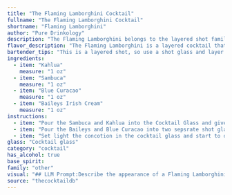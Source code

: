 ```yaml
---
title: "The Flaming Lamborghini Cocktail"
fullname: "The Flaming Lamborghini Cocktail"
shortname: "Flaming Lamborghini"
author: "Pure Drinkology"
description: "The Flaming Lamborghini belongs to the layered shot family, a popular style originating in the 1980s. Its vibrant layers, often ignited for a dramatic presentation,  showcase a playful mix of sweet liqueurs like Kahlua, Sambuca, Blue Curacao, and Baileys Irish Cream. "
flavor_description: "The Flaming Lamborghini is a layered cocktail that bursts with sweet, creamy, and boozy flavors. The Kahlua and Baileys offer a rich, coffee and chocolate base, while the Sambuca adds a licorice kick. The Blue Curacao provides a subtle citrus tang and vibrant blue hue.  Overall, it's a decadent and slightly sweet experience with a complex interplay of flavors. "
bartender_tips: "This is a layered shot, so use a shot glass and layer carefully. Start with the heaviest ingredient, Baileys, then Kahlua, followed by Sambuca. The Blue Curacao is drizzled on top for a visual effect.  Be mindful of the Sambuca's flammability.  Light it carefully with a long match and let the flames subside before consuming."
ingredients:
  - item: "Kahlua"
    measure: "1 oz"
  - item: "Sambuca"
    measure: "1 oz"
  - item: "Blue Curacao"
    measure: "1 oz"
  - item: "Baileys Irish Cream"
    measure: "1 oz"
instructions:
  - item: "Pour the Sambuca and Kahlua into the Cocktail Glass and give the drinker a straw."
  - item: "Pour the Baileys and Blue Curacao into two sepsrate shot glasses either side of the cocktail glass."
  - item: "Set light the concotion in the cocktail glass and start to drink through the straw (this drink should be drunk in one) , as the bottom of the glass is reached put out the fire by pouring the Baileys and Blue Curacao into the cocktail glass and keep drinking till it\'s all gone!!."
glass: "Cocktail glass"
category: "cocktail"
has_alcohol: true
base_spirit:
family: "other"
visual: "## LLM Prompt:Describe the appearance of a Flaming Lamborghini cocktail. It is layered with Kahlua, Sambuca, Blue Curacao, and Baileys Irish Cream. The top layer is ignited, creating a fiery spectacle. **Consider these aspects in your description:*** **Layers:**  How do the different colors of the liqueurs blend together? Are the layers distinct, or do they slightly bleed into each other?* **Texture:**  Is the drink clear, cloudy, or opaque? * **Flame:** How does the flame interact with the drink? Is it a small, controlled flame, or a larger, more dramatic spectacle? What color is the flame?* **Overall impression:**  Does the cocktail appear elegant and sophisticated, or bold and fiery?  What kind of mood does it evoke? **Bonus:*** **Garnish:**  Does the cocktail have a garnish? If so, describe it.* **Glass:**  What kind of glass is the cocktail served in? How does the glass contribute to the overall appearance?**Example:**The Flaming Lamborghini is a dazzling spectacle. The layers of liqueur create a beautiful gradient, starting with a dark brown base of Kahlua, transitioning to a clear layer of Sambuca, a vibrant blue layer of Blue Curacao, and finally a creamy white top layer of Baileys Irish Cream. A small, flickering flame dances atop the creamy layer, casting an orange glow on the surrounding glass. The combination of colors and textures creates an elegant, yet bold and fiery aesthetic, making the Flaming Lamborghini a truly captivating cocktail. "
source: "thecocktaildb"
---
```


